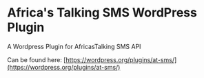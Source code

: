 
# Africa's Talking SMS WordPress Plugin

A Wordpress Plugin for AfricasTalking SMS API 

Can be found here: [https://wordpress.org/plugins/at-sms/](https://wordpress.org/plugins/at-sms/)